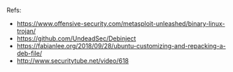 Refs:
* <https://www.offensive-security.com/metasploit-unleashed/binary-linux-trojan/>
* <https://github.com/UndeadSec/Debinject>
* <https://fabianlee.org/2018/09/28/ubuntu-customizing-and-repacking-a-deb-file/>
* <http://www.securitytube.net/video/618>
